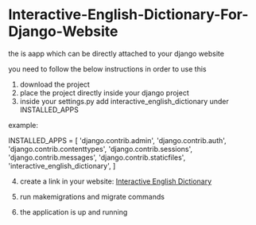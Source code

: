 # Interactive-English-Dictionary-For-Django-Website

the is aapp which can be directly attached to your django website

you need to follow the below instructions in order to use this

1. download the project
2. place the project directly inside your django project 
3. inside your settings.py  add interactive_english_dictionary under INSTALLED_APPS

example: 

INSTALLED_APPS = [
    'django.contrib.admin',
    'django.contrib.auth',
    'django.contrib.contenttypes',
    'django.contrib.sessions',
    'django.contrib.messages',
    'django.contrib.staticfiles',
    'interactive_english_dictionary',
]


4. create a link in your website:
<a href="/interactive_english_dictionary/">Interactive English Dictionary</a>

5. run makemigrations and migrate commands

6. the application is up and running 